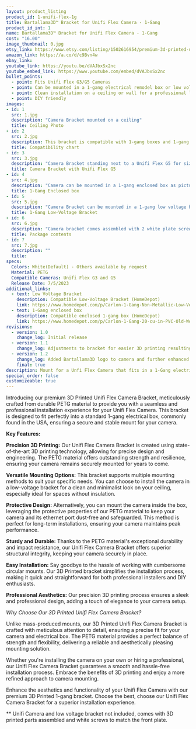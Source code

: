 ```yaml
---
layout: product_listing
product_id: 1-unifi-flex-1g
title: Bartallama3D™ Bracket for Unifi Flex Camera - 1-Gang
product_id_int: 1
name: Bartallama3D™ Bracket for Unifi Flex Camera - 1-Gang
cost: "16.00"
image_thumbnail: 0.jpg
etsy_link: https://www.etsy.com/listing/1502616954/premium-3d-printed-unifi-flex-camera
amazon_link: https://a.co/d/c9Bvn4w
ebay_link: 
youtube_link: https://youtu.be/dVAJbxSx2nc
youtube_embed_link: https://www.youtube.com/embed/dVAJbxSx2nc
bullet_points:
  - point: Fits Unifi Flex G3/G5 Cameras
  - point: Can be mounted in a 1-gang electrical remodel box or low voltage bracket
  - point: Clean installation on a ceiling or wall for a professional look
  - point: DIY friendly
images:
- id: 1
  src: 1.jpg
  description: "Camera Bracket mounted on a ceiling"
  title: Ceiling Photo
- id: 2
  src: 2.jpg
  description: This bracket is compatible with 1-gang boxes and 1-gang low voltage brackets. It is not compatible with 2-gang boxes, 2-gang low-voltage brackets, round boxes, or 1-gang metal mud rings
  title: Compatibility chart
- id: 3
  src: 3.jpg
  description: "Camera Bracket standing next to a Unifi Flex G5 for size comparison"
  title: Camera Bracket with Unifi Flex G5
- id: 4
  src: 4.jpg
  description: "Camera can be mounted in a 1-gang enclosed box as pictured"
  title: 1-Gang Enclosed box
- id: 5
  src: 5.jpg
  description: "Camera Bracket can be mounted in a 1-gang low voltage bracket"
  title: 1-Gang Low-Voltage Bracket
- id: 6
  src: 6.jpg
  description: "Camera bracket comes assembled with 2 white plate screws to cover up the holes with a matching color screw to the face plate"
  title: Package contents
- id: 7
  src: 7.jpg
  description: ""
  title: 
specs:
  Colors: White(Default) - Others available by request 
  Material: PETG
  Compatible Cameras: Unifi Flex G3 and G5
  Release Date: 7/5/2023
additional_links:
  - text: Low Voltage Bracket
    description: Compatible Low-Voltage Bracket (HomeDepot)
    link: https://www.homedepot.com/p/Carlon-1-Gang-Non-Metallic-Low-Voltage-Old-Work-Bracket-SC100RR/100160916
  - text: 1-Gang enclosed box
    description: Compatible enclosed 1-gang box (HomeDepot)
    link: https://www.homedepot.com/p/Carlon-1-Gang-20-cu-in-PVC-Old-Work-Electrical-Switch-and-Outlet-Box-B120R/202077323
revisions:
  - version: 1.0
    change_log: Initial release
  - version: 1.1
    change_log: Adjustments to bracket for easier 3D printing resulting in less waste
  - version: 1.2
    change_log: Added Bartallama3D logo to camera and further enhanced printing. Camera now comes in 1,2,3,4, and 5 packs and is packed in cardboard boxes with all required parts.
    final: true
description: Mount for a Unfi Flex Camera that fits in a 1-Gang electrical enclosure
special_order: false
customizeable: true
---
```


Introducing our premium 3D Printed Unifi Flex Camera Bracket, meticulously crafted from durable PETG material to provide you with a seamless and professional installation experience for your Unifi Flex Camera. This bracket is designed to fit perfectly into a standard 1-gang electrical box, commonly found in the USA, ensuring a secure and stable mount for your camera.

**Key Features:**

**Precision 3D Printing:** Our Unifi Flex Camera Bracket is created using state-of-the-art 3D printing technology, allowing for precise design and engineering. The PETG material offers outstanding strength and resilience, ensuring your camera remains securely mounted for years to come.

**Versatile Mounting Options:** This bracket supports multiple mounting methods to suit your specific needs. You can choose to install the camera in a low-voltage bracket for a clean and minimalist look on your ceiling, especially ideal for spaces without insulation.

**Protective Design:** Alternatively, you can mount the camera inside the box, leveraging the protective properties of our PETG material to keep your camera and its ethernet port dust-free and safeguarded. This method is perfect for long-term installations, ensuring your camera maintains peak performance.

**Sturdy and Durable:** Thanks to the PETG material's exceptional durability and impact resistance, our Unifi Flex Camera Bracket offers superior structural integrity, keeping your camera securely in place.

**Easy Installation:** Say goodbye to the hassle of working with cumbersome circular mounts. Our 3D Printed bracket simplifies the installation process, making it quick and straightforward for both professional installers and DIY enthusiasts.

**Professional Aesthetics:** Our precision 3D printing process ensures a sleek and professional design, adding a touch of elegance to your camera setup.

*Why Choose Our 3D Printed Unifi Flex Camera Bracket?*

Unlike mass-produced mounts, our 3D Printed Unifi Flex Camera Bracket is crafted with meticulous attention to detail, ensuring a precise fit for your camera and electrical box. The PETG material provides a perfect balance of strength and flexibility, delivering a reliable and aesthetically pleasing mounting solution.

Whether you're installing the camera on your own or hiring a professional, our Unifi Flex Camera Bracket guarantees a smooth and hassle-free installation process. Embrace the benefits of 3D printing and enjoy a more refined approach to camera mounting.

Enhance the aesthetics and functionality of your Unifi Flex Camera with our premium 3D Printed 1-gang bracket. Choose the best, choose our Unifi Flex Camera Bracket for a superior installation experience.

** Unifi Camera and low voltage bracket not included, comes with 3D printed parts assembled and white screws to match the front plate. 